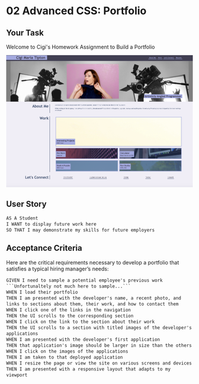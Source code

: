 # 02 Advanced CSS: Portfolio

## Your Task

Welcome to Cigi's Homework Assignment to Build a Portfolio

![Demo Image](assets/images/02-portfolio-demo.jpg?raw=true "Demo Image")

## User Story

```
AS A Student
I WANT to display future work here
SO THAT I may demonstrate my skills for future employers 
```


## Acceptance Criteria

Here are the critical requirements necessary to develop a portfolio that satisfies a typical hiring manager’s needs:

```
GIVEN I need to sample a potential employee's previous work ```Unfortunaltely not much here to sample...```
WHEN I load their portfolio
THEN I am presented with the developer's name, a recent photo, and links to sections about them, their work, and how to contact them
WHEN I click one of the links in the navigation
THEN the UI scrolls to the corresponding section
WHEN I click on the link to the section about their work
THEN the UI scrolls to a section with titled images of the developer's applications
WHEN I am presented with the developer's first application
THEN that application's image should be larger in size than the others
WHEN I click on the images of the applications
THEN I am taken to that deployed application
WHEN I resize the page or view the site on various screens and devices
THEN I am presented with a responsive layout that adapts to my viewport 
```






